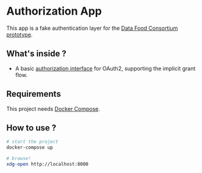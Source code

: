 Authorization App
=================

This app is a fake authentication layer for the [Data Food Consortium prototype](https://github.com/datafoodconsortium/dfc-prototype.github.io).

What's inside ?
---------------

- A basic [authorization interface](https://www.oauth.com/oauth2-servers/authorization/) for OAuth2,
supporting the implicit grant flow.

Requirements
------------

This project needs [Docker Compose](https://docs.docker.com/compose/).

How to use ?
------------

```sh
# start the project
docker-compose up

# browse!
xdg-open http://localhost:8000
```
